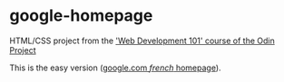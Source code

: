 google-homepage
===============

HTML/CSS project from the ['Web Development 101' course of the Odin Project](http://www.theodinproject.com/web-development-101/html-css)

This is the easy version ([google.com *french* homepage](https://www.google.fr)).
